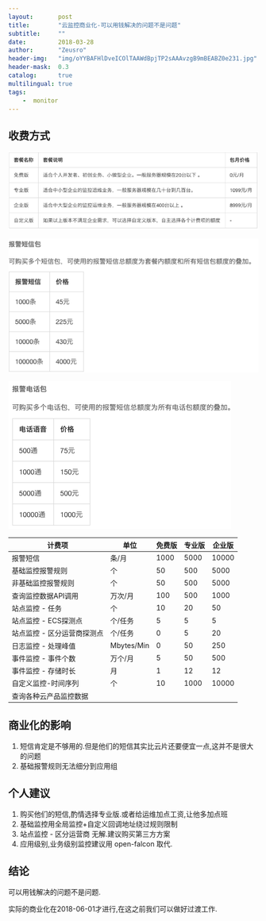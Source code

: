 ```yaml
---
layout:       post
title:        "云监控商业化-可以用钱解决的问题不是问题"
subtitle:     ""
date:         2018-03-28
author:       "Zeusro"
header-img:   "img/oYYBAFHlDveICOlTAAWdBpjTP2sAAAvzgB9mBEABZ0e231.jpg" 
header-mask:  0.3
catalog:      true
multilingual: true
tags:
    -  monitor
---  
```


## 收费方式


![](/img/cloudmonitor/image1.png)

![](/img/cloudmonitor/image2.png)

![](/img/cloudmonitor/image3.png)


| 计费项 |单位| 免费版| 专业版| 企业版|
|---|---|---|---|---|
| 报警短信 |条/月 |1000 |5000 |10000          |
| 基础监控报警规则 |个| 50| 500| 5000            |
| 非基础监控报警规则 |个 |50 |500| 5000           |
| 查询监控数据API调用| 万次/月| 100| 500| 1000     |
| 站点监控 - 任务| 个| 10 |20| 50             |
| 站点监控 - ECS探测点| 个/任务| 5| 5| 5         |
| 站点监控 - 区分运营商探测点| 个/任务| 0 |5 |20      |
| 日志监控 - 处理峰值| Mbytes/Min| 0| 50 |250  |
| 事件监控 - 事件个数| 万个/月| 5| 50| 500        |
| 事件监控 - 存储时长| 月 |1| 12| 12            |
| 自定义监控-时间序列| 个| 10| 1000| 10000       |
| 查询各种云产品监控数据                       |

## 商业化的影响

1. 短信肯定是不够用的.但是他们的短信其实比云片还要便宜一点,这并不是很大的问题
1. 基础报警规则无法细分到应用组

## 个人建议

1. 购买他们的短信,酌情选择专业版.或者给运维加点工资,让他多加点班
1. 基础监控用全局监控+自定义回调地址绕过规则限制
1. 站点监控 - 区分运营商 无解.建议购买第三方方案
1. 应用级别,业务级别监控建议用 open-falcon 取代.



## 结论

可以用钱解决的问题不是问题.

实际的商业化在2018-06-01才进行,在这之前我们可以做好过渡工作.




